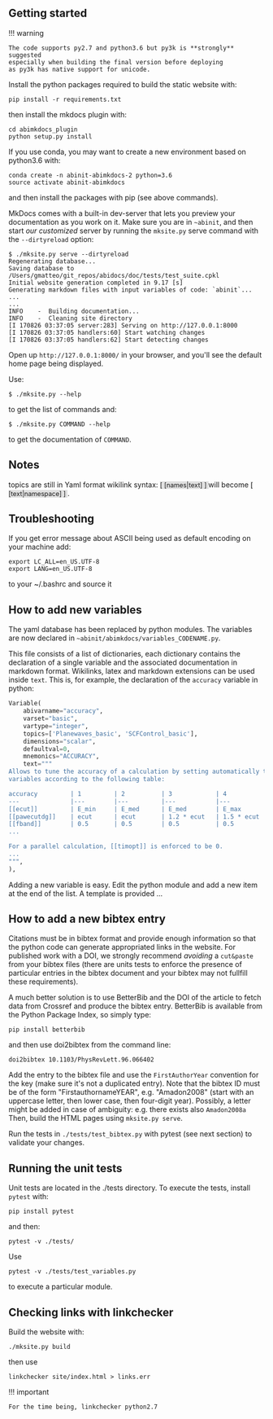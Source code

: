 ## Getting started

!!! warning
    
    The code supports py2.7 and python3.6 but py3k is **strongly** suggested
    especially when building the final version before deploying 
    as py3k has native support for unicode.

Install the python packages required to build the static website with:

    pip install -r requirements.txt

then install the mkdocs plugin with:

    cd abimkdocs_plugin
    python setup.py install

If you use conda, you may want to create a new environment based on python3.6 with:

    conda create -n abinit-abimkdocs-2 python=3.6
    source activate abinit-abimkdocs

and then install the packages with pip (see above commands).

MkDocs comes with a built-in dev-server that lets you preview your documentation as you work on it. 
Make sure you are in `~abinit`, and then start *our customized* server 
by running the `mksite.py` serve command with the `--dirtyreload` option:

```console
$ ./mksite.py serve --dirtyreload
Regenerating database...
Saving database to /Users/gmatteo/git_repos/abidocs/doc/tests/test_suite.cpkl
Initial website generation completed in 9.17 [s]
Generating markdown files with input variables of code: `abinit`...
...
...
INFO    -  Building documentation...
INFO    -  Cleaning site directory
[I 170826 03:37:05 server:283] Serving on http://127.0.0.1:8000
[I 170826 03:37:05 handlers:60] Start watching changes
[I 170826 03:37:05 handlers:62] Start detecting changes
```

Open up `http://127.0.0.1:8000/` in your browser, and you'll see the default home page being displayed.

Use:

    $ ./mksite.py --help

to get the list of commands and:

    $ ./mksite.py COMMAND --help

to get the documentation of `COMMAND`.

## Notes

topics are still in Yaml format
wikilink syntax: <span style="background-color: #E0E0E0;font-size:90%;"> &#91; [names|text] &#93; </span> will become <span style="background-color: #E0E0E0;font-size:90%;"> &#91; [text|namespace] &#93; </span>.

## Troubleshooting

If you get error message about ASCII being used as default encoding on your machine add:

    export LC_ALL=en_US.UTF-8  
    export LANG=en_US.UTF-8

to your ~/.bashrc and source it

## How to add new variables

The yaml database has been replaced by python modules.
The variables are now declared in `~abinit/abimkdocs/variables_CODENAME.py`.

This file consists of a list of dictionaries, each dictionary
contains the declaration of a single variable and the associated documentation in markdown format.
Wikilinks, latex and markdown extensions can be used inside `text`.
This is, for example, the declaration of the `accuracy` variable in python:

```python
Variable(
    abivarname="accuracy",
    varset="basic",
    vartype="integer",
    topics=['Planewaves_basic', 'SCFControl_basic'],
    dimensions="scalar",
    defaultval=0,
    mnemonics="ACCURACY",
    text="""
Allows to tune the accuracy of a calculation by setting automatically the
variables according to the following table:

accuracy         | 1         | 2          | 3            | 4            | 5         | 6
---              |---        |---         |---           |---           |---        |---
[[ecut]]         | E_min     | E_med      | E_med        | E_max        | E_max     | E_max
[[pawecutdg]]    | ecut      | ecut       | 1.2 * ecut   | 1.5 * ecut   | 2 * ecut  | 2 * ecut
[[fband]]        | 0.5       | 0.5        | 0.5          | 0.5          | 0.75      | 0.75
...

For a parallel calculation, [[timopt]] is enforced to be 0.
...
""",
),
```

Adding a new variable is easy. Edit the python module and add a new item at the end of the list. 
A template is provided ...


## How to add a new bibtex entry

Citations must be in bibtex format and provide enough information so that the python code
can generate appropriated links in the website.
For published work with a DOI, we strongly recommend *avoiding* a `cut&paste` from your bibtex files
(there are units tests to enforce the presence of particular entries in the bibtex document and
your bibtex may not fullfill these requirements).

A much better solution is to use BetterBib and the DOI of the article to fetch data 
from Crossref and produce the bibtex entry. 
BetterBib is available from the Python Package Index, so simply type:

    pip install betterbib

and then use doi2bibtex from the command line:

    doi2bibtex 10.1103/PhysRevLett.96.066402

Add the entry to the bibtex file and use the `FirstAuthorYear` convention for the key 
(make sure it's not a duplicated entry).
Note that the bibtex ID must be of the form "FirstauthornameYEAR", e.g. "Amadon2008" 
(start with an uppercase letter, then lower case, then four-digit year). 
Possibly, a letter might be added in case of ambiguity: e.g. there exists also `Amadon2008a`
Then, build the HTML pages using `mksite.py serve`.

Run the tests in `./tests/test_bibtex.py` with pytest (see next section) to validate your changes.

## Running the unit tests

Unit tests are located in the ./tests directory. 
To execute the tests, install `pytest` with:

    pip install pytest

and then:

    pytest -v ./tests/

Use 

    pytest -v ./tests/test_variables.py

to execute a particular module.

## Checking links with linkchecker

Build the website with:

    ./mksite.py build

then use

    linkchecker site/index.html > links.err

!!! important

    For the time being, linkchecker python2.7

